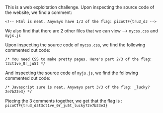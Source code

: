 This is a web exploitation challenge.
Upon inspecting the source code of the website, we find a comment:
```
<!-- Html is neat. Anyways have 1/3 of the flag: picoCTF{tru3_d3 -->
```

We also find that there are 2 other files that we can view --> `mycss.css` and `myjs.js`

Upon inspecting the source code of `mycss.css`, we find the following commented out code:
```
/* You need CSS to make pretty pages. Here's part 2/3 of the flag: t3ct1ve_0r_ju5t */
```

And inspecting the source code of `myjs.js`, we find the following commented out code:
```
/* Javascript sure is neat. Anyways part 3/3 of the flag: _lucky?2e7b23e3} */
```

Piecing the 3 comments together, we get that the flag is : `picoCTF{tru3_d3t3ct1ve_0r_ju5t_lucky?2e7b23e3}`